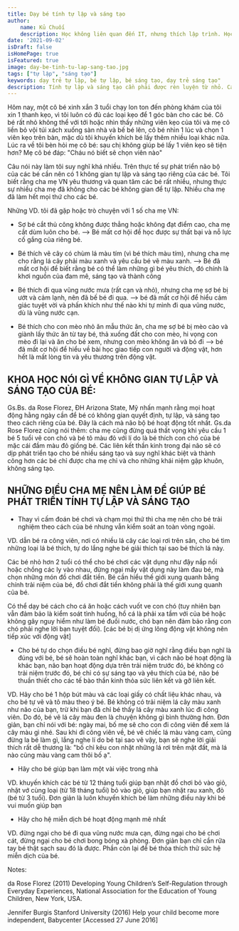 ```yaml
---
title: Dạy bé tính tự lập và sáng tạo
author:
    name: Kủ Chuối
    description: Học không liên quan đến IT, nhưng thích lập trình. Học lập trình vì có thời gian và thấy vui chứ không vì gì hết. Thích chia sẻ với những người cùng sở thích
date: '2021-09-02'
isDraft: false
isHomePage: true
isFeatured: true
image: day-be-tinh-tu-lap-sang-tao.jpg
tags: ["tự lập", "sáng tạo"]
keywords: dạy trẻ tự lập, bé tự lập, bé sáng tạo, dạy trẻ sáng tạo"
description: Tính tự lập và sáng tạo cần phải được rèn luyện từ nhỏ. Các trẻ có tính tự lập cao sẽ có khả năng thành công cao hơn các trẻ khác. Vì vậy dạy bé tính tự lập sáng tạo rất quan trọng trong sự phát triển của trẻ.
---
```



Hôm nay, một cô bé xinh xắn 3 tuổi chạy lon ton đến phòng khám của tôi xin 1 thanh kẹo, vì tôi luôn có đủ các loại kẹo để 1 góc bàn cho các bé. Cô bé rất nhỏ không thể với tới hoặc nhìn thấy những viên kẹo của tôi và mẹ cô liền bỏ vội túi xách xuống sàn nhà và bế bé lên, cô bé nhìn 1 lúc và chọn 1 viên kẹo trên bàn, mặc dù tôi khuyến khích bé lấy thêm nhiều loại khác nữa. Lúc ra về tôi bèn hỏi mẹ cô bé: sau chị không giúp bé lấy 1 viên kẹo sẽ tiện hơn? Mẹ cô bé đáp: "Cháu nó biết sẽ chọn viên nào"

Câu nói này làm tôi suy nghĩ khá nhiều. Trên thực tế sự phát triển não bộ của các bé cần nên có 1 không gian tự lập và sáng tạo riêng của các bé. Tôi biết rằng cha mẹ VN yêu thương và quan tâm các bé rất nhiều, nhưng thực sự nhiều cha mẹ đã không cho các bé không gian để tự lập. Nhiều cha mẹ đã làm hết mọi thứ cho các bé. 

Những VD. tôi đã gặp hoặc trò chuyện với 1 số cha mẹ VN:

* Sợ bé cắt thủ công không được thẳng hoặc không đạt điểm cao, cha mẹ cắt dùm luôn cho bé. --> Bé mất cơ hội để học được sự thất bại và nỗ lực cố gắng của riêng bé.

* Bé thích vẽ cây có chùm lá màu tím (vì bé thích màu tím), nhưng cha mẹ cho rằng lá cây phải màu xanh và yêu cầu bé vẽ màu xanh. --> Bé đã mất cơ hội để biết rằng bé có thể làm những gì bé yêu thích, đó chính là khơi nguồn của đam mê, sáng tạo và thành công

* Bé thích đi qua vũng nước mưa (rất cạn và nhỏ), nhưng cha mẹ sợ bé bị ướt và cảm lạnh, nên đã bế bé đi qua. --> bé đã mất cơ hội để hiểu cảm giác tuyệt vời và phấn khích như thế nào khi tự mình đi qua vũng nước, dù là vũng nước cạn.

* Bé thích cho con mèo nhỏ ăn mẫu thức ăn, cha mẹ sợ bé bị mèo cào và giành lấy thức ăn từ tay bé, thả xuống đất cho con mèo, hi vọng con mèo đi lại và ăn cho bé xem, nhưng con mèo không ăn và bỏ đi --> bé đã mất cơ hội để hiểu về bài học giao tiếp con người và động vật, hơn hết là mất lòng tin và yêu thương trên động vật.

## KHOA HỌC NÓI GÌ VỀ KHÔNG GIAN TỰ LẬP VÀ SÁNG TẠO CỦA BÉ:

Gs.Bs. da Rose Florez, ĐH Arizona State, Mỹ nhấn mạnh rằng mọi hoạt động hằng ngày cần để bé có không gian quyết định, tự lập, và sáng tạo theo cách riêng của bé. Đây là cách mà não bộ bé hoạt động tốt nhất. Gs.da Rose Florez cũng nói thêm: cha mẹ cũng đừng quá thất vọng khi yêu cầu 1 bé 5 tuổi vẽ con chó và bé tô màu đỏ với lí do là bé thích con chó của bé mặc cái đầm màu đỏ giống bé. Các liên kết thần kinh trong đại não sẽ có dịp phát triển tạo cho bé nhiều sáng tạo và suy nghĩ khác biệt và thành công hơn các bé chỉ được cha mẹ chỉ và cho những khái niệm gập khuôn, không sáng tạo.

## NHỮNG ĐIỀU CHA MẸ NÊN LÀM ĐỂ GIÚP BÉ PHÁT TRIỂN TÍNH TỰ LẬP VÀ SÁNG TẠO

* Thay vì cấm đoán bé chơi và chạm mọi thứ thì cha mẹ nên cho bé trải nghiệm theo cách của bé nhưng vẫn kiểm soát an toàn vòng ngoài. 

VD. dẫn bé ra công viên, nơi có nhiều lá cây các loại rơi trên sân, cho bé tìm những loại lá bé thích, tự do lắng nghe bé giải thích tại sao bé thích lá này. 

Các bé nhỏ hơn 2 tuổi có thể cho bé chơi các vật dụng như đậy nắp nồi hoặc chồng các ly vào nhau, đừng ngại mấy vật dụng này làm đau bé, mà chọn những món đồ chơi đắt tiền. Bé cần hiểu thế giới xung quanh bằng chính trải niệm của bé, đồ chơi đắt tiền không phải là thế giới xung quanh của bé. 

Có thể dạy bé cách cho cá ăn hoặc cách vuốt ve con chó (tuy nhiên bạn vẫn đảm bảo là kiểm soát tình huống, hồ cá là phải xa tầm với của bé hoặc không gây nguy hiểm như làm bé đuối nước, chó bạn nên đảm bảo rằng con chó phải nghe lời bạn tuyệt đối). [các bé bị dị ứng lông động vật không nên tiếp xúc với động vật]

* Cho bé tự do chọn điều bé nghĩ, đừng bao giờ nghĩ rằng điều bạn nghĩ là đúng với bé, bé sẽ hoàn toàn nghĩ khác bạn, vì cách não bé hoạt động là khác bạn, não bạn hoạt động dựa trên trải niệm trước đó, bé không có trải niệm trước đó, bé chỉ có sự sáng tạo và yêu thích của bé, não bé thuần thiết cho các tế bào thần kinh thỏa sức liên kết và gỡ liên kết. 

VD. Hãy cho bé 1 hộp bút màu và các loại giấy có chất liệu khác nhau, và cho bé tự vẽ và tô màu theo ý bé. Bé không có trải niệm lá cây màu xanh như não của bạn, trừ khi bạn đã chỉ bé thấy lá cây màu xanh lúc đi công viên. Do đó, bé vẽ lá cây màu đen là chuyện không gì bình thường hơn. Đơn giản, bạn chỉ nói với bé: ngày mai, bố mẹ sẽ cho con đi công viên để xem lá cây màu gì nhé. Sau khi đi công viên về, bé vẽ chiếc lá màu vàng cam, cũng đừng la bé làm gì, lắng nghe lí do bé tại sao vẽ vậy, bạn sẽ nghe lời giải thích rất dễ thương là: "bố chỉ kêu con nhặt những lá rơi trên mặt đất, mà lá nào cũng màu vàng cam thôi bố ạ".

* Hãy cho bé giúp bạn làm một vài việc trong nhà 

VD. khuyến khích các bé từ 12 tháng tuổi giúp bạn nhặt đồ chơi bỏ vào giỏ, nhặt vớ cùng loại (từ 18 tháng tuổi) bỏ vào giỏ, giúp bạn nhặt rau xanh, đỏ (bé từ 3 tuổi). Đơn giản là luôn khuyến khích bé làm những điều này khi bé vui muốn giúp bạn

* Hãy cho hệ miễn dịch bé hoạt động mạnh mẽ nhất

VD. đừng ngại cho bé đi qua vũng nước mưa cạn, đừng ngại cho bé chơi cát, đừng ngại cho bé chơi bong bóng xà phòng. Đơn giản bạn chỉ cần rữa tay bé thật sạch sau đó là được. Phần còn lại để bé thỏa thích thử sức hệ miễn dịch của bé.

Notes:

da Rose Florez (2011) Developing Young Children’s Self-Regulation through Everyday Experiences, National Association for the Education of Young Children, New York, USA.

Jennifer Burgis Stanford University (2016) Help your child become more independent, Babycenter [Accessed 27 June 2016]